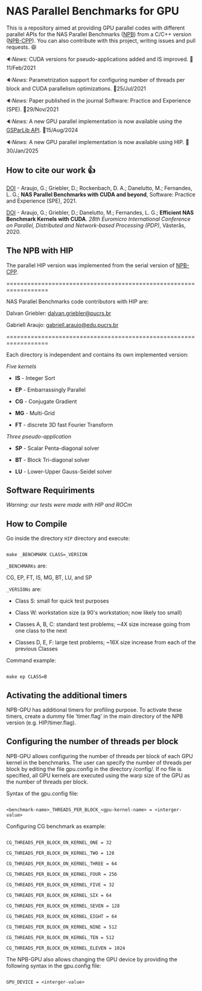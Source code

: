 
# NAS Parallel Benchmarks for GPU

  

This is a repository aimed at providing GPU parallel codes with different parallel APIs for the NAS Parallel Benchmarks ([NPB](https://www.nas.nasa.gov/publications/npb.html)) from a C/C++ version ([NPB-CPP](https://github.com/GMAP/NPB-CPP)). You can also contribute with this project, writing issues and pull requests. :smile:

  

  

:sound:*News:* CUDA versions for pseudo-applications added and IS improved. :date:11/Feb/2021



:sound:*News:* Parametrization support for configuring number of threads per block and CUDA parallelism optimizations. :date:25/Jul/2021

  

:sound:*News:* Paper published in the journal Software: Practice and Experience (SPE). :date:29/Nov/2021



:sound:*News:* A new GPU parallel implementation is now available using the [GSParLib API](https://github.com/GMAP/GSParLib). :date:15/Aug/2024



:sound:*News:* A new GPU parallel implementation is now available using HIP. :date:30/Jan/2025

  
  

## How to cite our work :+1:

  

[DOI](https://doi.org/10.1002/spe.3056) - Araujo, G.; Griebler, D.; Rockenbach, D. A.; Danelutto, M.; Fernandes, L. G.; **NAS Parallel Benchmarks with CUDA and beyond**, Software: Practice and Experience (SPE), 2021.

  

[DOI](https://doi.org/10.1109/PDP50117.2020.00009) - Araujo, G.; Griebler, D.; Danelutto, M.; Fernandes, L. G.; **Efficient NAS Benchmark Kernels with CUDA**. *28th Euromicro International Conference on Parallel, Distributed and Network-based Processing (PDP)*, Västerås, 2020.

## The NPB with HIP

  

The parallel HIP version was implemented from the serial version of [NPB-CPP](https://github.com/GMAP/NPB-CPP).

  

==================================================================

  

NAS Parallel Benchmarks code contributors with HIP are:

  

Dalvan Griebler: dalvan.griebler@pucrs.br

  

Gabriell Araujo: gabriell.araujo@edu.pucrs.br

  

==================================================================

  

Each directory is independent and contains its own implemented version:

  

*Five kernels*

  

+  **IS** - Integer Sort

+  **EP** - Embarrassingly Parallel

+  **CG** - Conjugate Gradient

+  **MG** - Multi-Grid

+  **FT** - discrete 3D fast Fourier Transform

  

*Three pseudo-application*

  

+  **SP** - Scalar Penta-diagonal solver

+  **BT** - Block Tri-diagonal solver

+  **LU** - Lower-Upper Gauss-Seidel solver

  

## Software Requiriments

  

*Warning: our tests were made with HIP and ROCm*

  

## How to Compile

  
  

Go inside the directory `HIP` directory and execute:

  

```

make _BENCHMARK CLASS=_VERSION

```

  

`_BENCHMARKs` are:

  
  

CG, EP, FT, IS, MG, BT, LU, and SP

  
  

`_VERSIONs` are:

  

+ Class S: small for quick test purposes

  

+ Class W: workstation size (a 90's workstation; now likely too small)

  

+ Classes A, B, C: standard test problems; ~4X size increase going from one class to the next

  

+ Classes D, E, F: large test problems; ~16X size increase from each of the previous Classes

  
  

Command example:

  

```

make ep CLASS=B

```

  

## Activating the additional timers

  

NPB-GPU has additional timers for profiling purpose. To activate these timers, create a dummy file 'timer.flag' in the main directory of the NPB version (e.g. HIP/timer.flag).

  

## Configuring the number of threads per block

  

NPB-GPU allows configuring the number of threads per block of each GPU kernel in the benchmarks. The user can specify the number of threads per block by editing the file gpu.config in the directory <API>/config/. If no file is specified, all GPU kernels are executed using the warp size of the GPU as the number of threads per block.

  

Syntax of the gpu.config file:

  

```

<benchmark-name>_THREADS_PER_BLOCK_<gpu-kernel-name> = <interger-value>

```

  

Configuring CG benchmark as example:

  

```

CG_THREADS_PER_BLOCK_ON_KERNEL_ONE = 32

CG_THREADS_PER_BLOCK_ON_KERNEL_TWO = 128

CG_THREADS_PER_BLOCK_ON_KERNEL_THREE = 64

CG_THREADS_PER_BLOCK_ON_KERNEL_FOUR = 256

CG_THREADS_PER_BLOCK_ON_KERNEL_FIVE = 32

CG_THREADS_PER_BLOCK_ON_KERNEL_SIX = 64

CG_THREADS_PER_BLOCK_ON_KERNEL_SEVEN = 128

CG_THREADS_PER_BLOCK_ON_KERNEL_EIGHT = 64

CG_THREADS_PER_BLOCK_ON_KERNEL_NINE = 512

CG_THREADS_PER_BLOCK_ON_KERNEL_TEN = 512

CG_THREADS_PER_BLOCK_ON_KERNEL_ELEVEN = 1024

```

  

The NPB-GPU also allows changing the GPU device by providing the following syntax in the gpu.config file:

  

```

GPU_DEVICE = <interger-value>

```